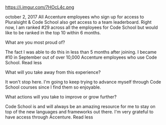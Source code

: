 https://i.imgur.com/7HOcL4c.png

october 2, 2017
All Accenture employees who sign up for access to Pluralsight & Code School also get access to a team leaderboard. Right now, I am ranked #29 across all the employees for Code School but would like to be ranked in the top 10 within 6 months.

What are you most proud of?

The fact I was able to do this in less than 5 months after joining. I became #10 in September out of over 10,000 Accenture employees who use Code School. Read less

What will you take away from this experience?

It won't stop here. I'm going to keep trying to advance myself through Code School courses since I find them so enjoyable.

What actions will you take to improve or grow further?

Code School is and will always be an amazing resource for me to stay on top of the new languages and frameworks out there. I'm very grateful to have access through Accenture. Read less
